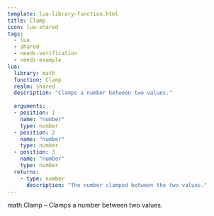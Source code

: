 ```yaml
---
template: lua-library-function.html
title: Clamp
icon: lua-shared
tags:
  - lua
  - shared
  - needs-verification
  - needs-example
lua:
  library: math
  function: Clamp
  realm: shared
  description: "Clamps a number between two values."
  
  arguments:
  - position: 1
    name: "number"
    type: number
  - position: 2
    name: "number"
    type: number
  - position: 3
    name: "number"
    type: number
  returns:
    - type: number
      description: "The number clamped between the two values."
---
```


<div class="lua__search__keywords">
math.Clamp &#x2013; Clamps a number between two values.
</div>
